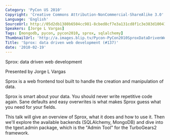 ```yaml
---
Category: 'PyCon US 2010'
Copyright: 'Creative Commons Attribution-NonCommercial-ShareAlike 3.0'
Language: 'English'
SourceUrl: http://05d2db1380b6504cc981-8cbed8cf7e3a131cd8f1c3e383d10041.r93.cf2.rackcdn.com/pycon-us-2010/330_sprox-data-driven-web-development-137.m4v
Speakers: [Jorge L Vargas]
Tags: [mongodb, pycon, pycon2010, sprox, sqlalchemy]
ThumbnailUrl: 'http://a.images.blip.tv/Pycon-PyCon2010SproxDataDrivenWebDevelopment137727.png'
Title: 'Sprox: data driven web development (#137)'
date: '2010-02-19'
---
```

Sprox: data driven web development

  
Presented by Jorge L Vargas

  
Sprox is a web frontend tool built to handle the creation and manipulation of
data.

  
Sprox is smart about your data. You should never write repetitive code again.
Sane defaults and easy overwrites is what makes Sprox guess what you need for
your fields.

  
This talk will give an overview of Sprox, what it does and how to use it. Then
we'll explore the available backends (SQLAlchemy, MongoDB) and dive into the
tgext.admin package, which is the "Admin Tool" for the TurboGears2 framework.

